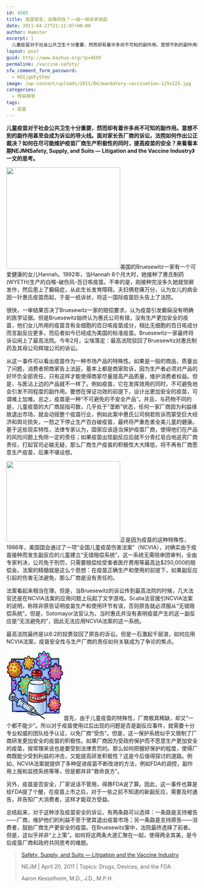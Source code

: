 ```yaml
---
id: 4505
title: 疫苗安全，出路何在？——由一纸诉状说起
date: 2011-04-27T21:11:07+00:00
author: Hamster
excerpt: |
  儿童疫苗对于社会公共卫生十分重要，然而却有着许多尚不可知的副作用。意想不到的副作用甚至会成为诉讼的导火线。面对家长告厂商的诉讼，法律如何作出最公正的裁决？如何在尽可能保护疫苗厂商生产积极性的同时，提高疫苗的安全？来看看本期NEJM《Safety, Supply, and Suits — Litigation and the Vaccine Industry》一文的思考。
layout: post
guid: http://www.bazhua.org/?p=4505
permalink: /vaccine-safety/
sfw_comment_form_password:
  - ROIjgUFy5feU
image: /wp-content/uploads/2011/04/mandatory-vaccination-125x125.jpg
categories:
  - 传染病学
tags:
  - 疫苗
---
```

**儿童疫苗对于社会公共卫生十分重要，然而却有着许多尚不可知的副作用。意想不到的副作用甚至会成为诉讼的导火线。面对家长告厂商的诉讼，法院如何作出公正裁决？如何在尽可能维护疫苗厂商生产积极性的同时，提高疫苗的安全？来看看本期NEJM《Safety, Supply, and Suits — Litigation and the Vaccine Industry》一文的思考。**

[<img class="alignleft size-medium wp-image-4507" title="mandatory vaccination" src="/wp-content/uploads/2011/04/mandatory-vaccination-300x267.jpg" alt="" width="300" height="267" srcset="/wp-content/uploads/2011/04/mandatory-vaccination-300x267.jpg 300w, /wp-content/uploads/2011/04/mandatory-vaccination-150x133.jpg 150w, /wp-content/uploads/2011/04/mandatory-vaccination.jpg 400w" sizes="(max-width: 300px) 100vw, 300px" />](/wp-content/uploads/2011/04/mandatory-vaccination.jpg)美国的Bruesewitz一家有一个可爱健康的女儿Hannah。1992年，当Hannah 6个月大时，她接种了惠氏制药(WYETH)生产的白喉-破伤风-百日咳疫苗。不幸的是，刚接种完没多久她就惊厥发作，然后患上了癫痫症，从此生长发育障碍。夫妇俩悲痛万分，认为女儿的病全因一针惠氏疫苗而起，于是一纸诉状，将这一国际疫苗巨头告上了法院。

很快，一审结果否决了Bruesewitz一家的赔偿要求，认为疫苗引发癫痫没有明确的医学证据。但是Bruesewitz始终认为惠氏公司有错，没有生产更加安全的疫苗，他们女儿所用的疫苗含有全细胞的百日咳疫苗成分，相比无细胞的百日咳成分而言副反应更多，而后者如今已经成为美国的标准疫苗。Bruesewitz一家最终将诉讼闹上了最高法院。今年2月，尘埃落定：最高法院驳回了Bruesewitz对惠氏制药及其母公司辉瑞公司的诉讼。

从这一事件可以看出疫苗作为一种市场产品的特殊性。如果是一般的商品，质量出了问题，消费者把商家告上法庭，基本上都是商家败诉，因为生产者必须对产品的好坏负全部责任，只有这样才能使得商家尽量提高产品质量，维护消费者权益。但是，与医沾上边的产品就不一样了。例如疫苗，它在发挥效用的同时，不可避免地会引发不同程度的副作用。要想在保证功效的前提下，设计出更加安全的疫苗，可谓难上加难。总之，疫苗是一种“不可避免的不安全产品”。并且，与药物不同的是，儿童疫苗的大厂商屈指可数，几乎处于“垄断”状态，任何一家厂商因为利益缘故退出市场，就会动摇整个疫苗行业，例如此案中惠氏公司倘若败诉而蒙受巨大经济和舆论损失，一怒之下停止生产百白破疫苗，最终将严重危害全美儿童的健康。基于这些现实特性，法律专家认为，国家应该适当保护疫苗厂商，使得他们在产品的风险问题上免除一定的责任；如果疫苗出现副反应后就不分青红皂白地追究厂商责任，打起官司必输无疑，那么厂商生产疫苗的积极性大大降低，将不再有厂商愿意生产疫苗，后果不堪设想。

[<img class="alignright size-medium wp-image-4506" title="andrew-wakefield-vaccine-study-discredited" src="/wp-content/uploads/2011/04/andrew-wakefield-vaccine-study-discredited-300x212.jpg" alt="" width="300" height="212" srcset="/wp-content/uploads/2011/04/andrew-wakefield-vaccine-study-discredited-300x212.jpg 300w, /wp-content/uploads/2011/04/andrew-wakefield-vaccine-study-discredited-150x106.jpg 150w, /wp-content/uploads/2011/04/andrew-wakefield-vaccine-study-discredited.jpg 413w" sizes="(max-width: 300px) 100vw, 300px" />](/wp-content/uploads/2011/04/andrew-wakefield-vaccine-study-discredited.jpg)正是因为疫苗的这种特殊性，1986年，美国国会通过了一项“全国儿童疫苗伤害法案”（NCVIA），对确实由于疫苗接种而发生副反应的儿童建立“无错赔偿系统”，这一系统无需陪审团审判，全由专家判决，公司免于刑罚，只需要赔偿给受害者医疗费用等最高达$250,000的赔偿金。法案的精髓就是这么个思想：在疫苗正确生产和使用的前提下，如果副反应引起的伤害无法避免，那么厂商是没有责任的。

法案看起来相当在理，但是，当Bruesewitz的诉讼传到最高法院的时候，几大法官还是在NCVIA法案的应用问题上玩起了文字游戏。Scalia法官援引NCVIA法案的说明，称除非原告证明疫苗生产和使用环节有误，否则原告就必须服从“无错赔偿系统”。但是，Sotomayor法官认为，当时惠氏并没有表明疫苗产生的这一副反应是“无法避免的”，因此无法应用NCVIA法案的这一系统。

最高法院最终是以6:2的投票驳回了原告的诉讼。但是一石激起千层浪，如何应用NCVIA法案，疫苗安全性与生产厂商的责任如何关联成为了争论的焦点。

[<img class="alignleft size-medium wp-image-4508" title="vaccine3" src="/wp-content/uploads/2011/04/vaccine3-300x295.gif" alt="" width="151" height="183" />](/wp-content/uploads/2011/04/vaccine3.gif)首先，由于儿童疫苗的特殊性，厂商极其稀缺，却又“一个都不能少”。所以对于疫苗使用过后出现的问题是否是副反应事件，就需要十分专业权威的团队给予认证，以免厂商“受伤”。但是，这一保护系统似乎又限制了厂商研发更加安全的疫苗的积极性。如果厂商因为受政府保护而不愿意生产更加安全的疫苗，按常理来说也是要受到法律责罚的。那么如何把握好保护的程度，使得厂商既能少受到利益的冲击，又能提高研发积极性？这是今后值得探讨的道路。例如，NCVIA法案就提供了多种促进疫苗不断改进的方法，例如FDA的调控，副作用上报和监控系统等等，但是都并非“救命良方”。

另外，疫苗是否安全，厂家说话不管用，得靠FDA说了算。因此，这一事件也算是给FDA提了个醒，在疫苗上市之后，对于一些之前不知道的新副反应，需要及时通告，并告知广大消费者，这样才能双方受益。

总结起来，对于这种涉及疫苗安全的诉讼，有两条路可以选择：一条路是支持被告——厂商，维护他们的利益不至于使其退出疫苗市场；另一条路是支持原告——消费者，鼓励厂商生产更安全的疫苗。在Bruesewitz案中，法院最终选择了前者。但是，这似乎并非“上上策”。如何将这两条大道汇聚在一起，使得两全其美，是今后疫苗厂商和政府共同思考的难题。

> [Safety, Supply, and Suits — Litigation and the Vaccine Industry](http://healthpolicyandreform.nejm.org/?p=14229&query=home)
> 
> <div>
>   NEJM | April 20, 2011 | Topics: Drugs, Devices, and the FDA
> </div>
> 
> Aaron Kesselheim, M.D., J.D., M.P.H.

<!--END DATE-->
